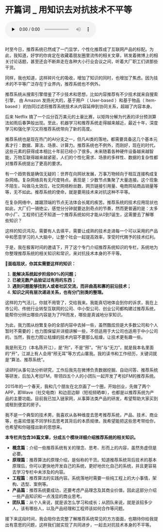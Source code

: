 # 开篇词 _ 用知识去对抗技术不平等

<audio id="audio" title="开篇词 | 用知识去对抗技术不平等" controls="" preload="none"><source id="mp3" src="https://static001.geekbang.org/resource/audio/eb/b6/eb42ba68ec7accfac5de934ec1c261b6.mp3"></audio>



<img src="https://static001.geekbang.org/resource/image/ba/4e/ba8a144151948c2b3d4f0e8906d7f24e.jpg" alt="">

时至今日，推荐系统已然成了一门显学，个性化推荐成了互联网产品的标配。为此，我知道，好学的你肯定在收藏着朋友圈里流传的相关文章，转发着微博上的相关讨论话题，甚至还会不断奔走在各种大小行业会议之间，听着大厂职工们讲那些干货。

同样，我也知道，这样碎片化的吸收，增加了知识的同时，也增加了焦虑。因为技术的不平等广泛存在于业界内，推荐系统也不例外。

推荐系统从搜索引擎借鉴了不少技术和思想，比如内容推荐有不少技术就来自搜索引擎， 由 Amazon 发扬光大的，基于用户（ User-based ）和基于物品（ Item-based ）的协同过滤将推荐系统技术从内容延伸到协同关系，超越了内容本身。

后来 Netflix 搞了一个瓜分百万美元的土豪比赛，以矩阵分解为代表的评分预测算法如雨后春笋般出现。至此，机器学习和推荐系统走得越来越近，最近十年，深度学习和强化学习又将推荐系统带向了新的高度。

推荐系统也是现在热门的AI分支之一，但凡AI类的落地，都需要具备这几个基本元素才行：数据、算法、场景、计算力。推荐系统也不例外，而刚好，现在的时代，这些元素的获得成本相比十年前已经小了很多。未来随着各种硬件设备越来越智能，万物互联得越来越紧密，人们的个性化需求、场景的多样性、数据的复杂性都对推荐系统提出了更高的要求。

有一个趋势我是确信无疑的：世界在向网状发展，万事万物倾向于相互连接构成复杂网络。复杂网络具有无尺度特点，表现是：少数节点集聚了大量连接。这个现象不陌生，叫做马太效应，社交网络粉丝数、网页链接引用量、电商网站商品销量等等，无不如此。推荐系统的使命，就是要用技术来对抗这种不平等。

在复杂网络中，雄踞顶端的节点无法体会长尾的疾苦。推荐系统的技术应用现状也如此，大厂们一骑绝尘，感觉分分钟就要达到奇点的节奏，然而更普遍的是：太多中小厂、工程师们还不知道一个推荐系统如何才能从0到1诞生，这需要去了解哪些知识？

这样的知识鸿沟，需要有人去填平，需要让成熟的技术走进每一个可以采用的产品中和愿意学习的人大脑中，让整个社会一起提高效率，享受时代赐予的技术红利。

于是，我在极客时间的邀请下，开了这个专门介绍推荐系统知识的专栏，系统地为你整理推荐系统的相关知识和常识，来对抗技术本身的不平等。

**面临现状，你其实需要这样的知识：**

1. **能解决系统起步阶段80%的问题；**
1. **已被无数产品验证过有用的东西；**
1. **遇到问题能够找到人或者社区交流，而非曲高和寡的前沿技术；**
1. **知识之间有层次递进关系，也有分门别类的整理。**

这样的力气活儿，你就不用管了，交给我来。我能真切地体会到你的诉求，我在上市公司、传统行业转型互联网的公司、中小型公司、创业公司都构建过推荐系统，能帮你分辨出哪些内容是为了PR而发，哪些是真诚地分享知识。

为此，我力图从纷繁复杂的全部内容中去掉一些，虽然酷炫但是大多数公司和个人暂时不需要的；也力图保留并详细讲解一些，不但适用于大公司也适用于中小公司的。当然，我也力图让枯燥的技术内容不要那么枯燥，让技术更有趣一些。

我是刑无刀（本名陈开江），是“刑”，不是“邢”。“刑”与“无刀”，就是我本名里面的“开”，江湖上有人会用“邢无耳”等方式山寨我。我的读书和工作经历，关键词就是“算法、推荐系统”。

读研时从事句法分析研究，工作后我先在微博负责数据挖掘、自动问答、推荐系统等研发，后加入考拉FM，带领四五个人的小团队一起开发了考拉FM的推荐系统。

2015年的一个春天，我和几个朋友在北京画了一个圈，开始创业，先做了两个APP，即Wave（社交电商）和边逛边聊（短视频晒单），也都是以推荐系统为产品的主要功能。目前我已加入链家网，从事算法类产品的研发，希望帮助大家买到或租到便宜的房子。

我不是一个典型的技术男，我喜欢从各种维度去思考推荐系统，产品、技术、商业等，也喜欢借鉴不同学科去思考其背后的本质规律。我希望能把这些思考带给你，也希望和你碰撞出新的思想来。

**本专栏共包含36篇文章，分成五个模块详细介绍推荐系统的相关知识。**

- **概念篇**：介绍一些推荐系统有关的理念、思考、形而上的内容，虽然务虚但是必要。
- **原理篇**：推荐算法的原理介绍，是俗称的干货。知道推荐系统背后技术的基本原理后，你可以更快地开发自己的系统，更好地优化自己的系统，并且更容易去学习专栏中未涉及的内容。
- **工程篇**：推荐算法的实践内容。系统落地时需要一些纯工程上的大小事情，架构、选型、案例等。
- **产品篇**：推荐系统要成功，还要考虑产品理念及其商业价值，因此这部分介绍一些产品知识和一点浅显的商业思考。
- **团队篇**：从个人来说，就是该怎么学习和成长；从团队来说，就是该招多少人，该有哪些人，以及产品经理和工程师该如何合作等问题。

接下来这段时间，我会陪你去完整了解推荐系统常见的方方面面，也期待你给我提出有意思的问题，这样我们就实现了共同进步，一起去对抗技术本身的不平等。
